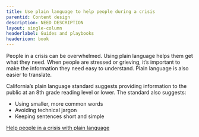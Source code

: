 ```yaml
---
title: Use plain language to help people during a crisis
parentid: Content design
description: NEED DESCRIPTION
layout: single-column
headerlabel: Guides and playbooks
headericon: book
---
```


People in a crisis can be overwhelmed. Using plain language helps them get what they need. When people are stressed or grieving, it’s important to make the information they need easy to understand. Plain language is also easier to translate.

California’s plain language standard suggests providing information to the public at an 8th grade reading level or lower. The standard also suggests:

* Using smaller, more common words
* Avoiding technical jargon
* Keeping sentences short and simple

[Help people in a crisis with plain language](/papers/help-people-in-a-crisis-with-plain-language.pdf)